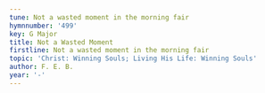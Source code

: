 ```yaml
---
tune: Not a wasted moment in the morning fair
hymnnumber: '499'
key: G Major
title: Not a Wasted Moment
firstline: Not a wasted moment in the morning fair
topic: 'Christ: Winning Souls; Living His Life: Winning Souls'
author: F. E. B.
year: '-'
---
```

